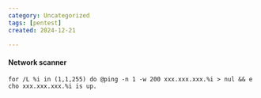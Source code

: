 ```yaml
---
category: Uncategorized
tags: [pentest]
created: 2024-12-21

---
```

#### Network scanner
```command prompt - target
for /L %i in (1,1,255) do @ping -n 1 -w 200 xxx.xxx.xxx.%i > nul && e
cho xxx.xxx.xxx.%i is up.
```